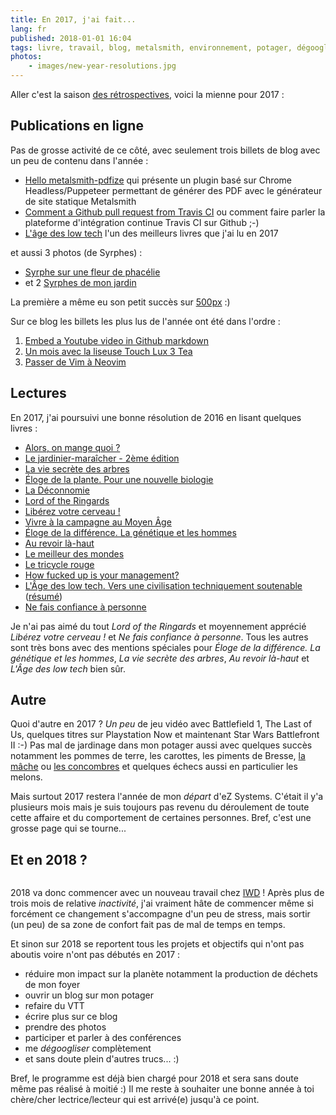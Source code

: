 ```yaml
---
title: En 2017, j'ai fait...
lang: fr
published: 2018-01-01 16:04
tags: livre, travail, blog, metalsmith, environnement, potager, dégooglisation
photos:
    - images/new-year-resolutions.jpg
---
```


Aller c'est la saison [des
rétrospectives](http://www.hteumeuleu.fr/retrospective-2017/), voici la mienne pour 2017&nbsp;:

## Publications en ligne

Pas de grosse activité de ce côté, avec seulement trois billets de blog avec un peu de
contenu dans l'année&nbsp;:

* [Hello metalsmith-pdfize](/post/metalsmith-pdfize/) qui présente un plugin
  basé sur Chrome Headless/Puppeteer permettant de générer des PDF avec le
  générateur de site statique Metalsmith
* [Comment a Github pull request from Travis CI](/post/github-api-from-travisci/)
  ou comment faire parler la plateforme d'intégration continue Travis CI sur
  Github ;-)
* [L'âge des low tech](/post/livre-l-age-des-low-tech/) l'un des meilleurs
  livres que j'ai lu en 2017

et aussi 3 photos (de Syrphes)&nbsp;:

* [Syrphe sur une fleur de phacélie](/post/syrphe-phacelie/)
* et 2 [Syrphes de mon jardin](/post/syrphes-jardin/)

La première a même eu son petit succès sur
[500px](https://500px.com/photo/234958943/hoverfly-on-a-phacelia-flower-by-damien-pobel) :)

Sur ce blog les billets les plus lus de l'année ont été dans l'ordre&nbsp;:

1. [Embed a Youtube video in Github markdown](/post/youtube-video-github/)
1. [Un mois avec la liseuse Touch Lux 3 Tea](/post/liseuse-touch-lux-3-tea/)
1. [Passer de Vim à Neovim](/post/vim-neovim/)

## Lectures

En 2017, j'ai poursuivi une bonne résolution de 2016 en lisant quelques
livres&nbsp;:

* [Alors, on mange quoi ?](http://www.fayard.fr/alors-mange-quoi-9782213700847)
* [Le jardinier-maraîcher - 2ème
  édition](http://lejardiniermaraicher.com/livre/)
* [La vie secrète des arbres](http://www.arenes.fr/livre/vie-secrete-arbres/)
* [Éloge de la plante. Pour une nouvelle
  biologie](http://www.seuil.com/ouvrage/eloge-de-la-plante-pour-une-nouvelle-biologie-francis-halle/9782020684989)
* [La
  Déconnomie](http://www.seuil.com/ouvrage/la-deconnomie-jacques-genereux/9782021241198)
* [Lord of the Ringards](http://www.bragelonne.fr/livres/View/lord-of-the-ringards-1)
* [Libérez votre cerveau&nbsp;!](http://www.laffont.fr/site/liberez_votre_cerveau_&100&9782221187586.html)
* [Vivre à la campagne au Moyen Âge](https://books.openedition.org/alpara/1978)
* [Éloge de la différence. La génétique et les hommes](http://www.seuil.com/ouvrage/eloge-de-la-difference-la-genetique-et-les-hommes-albert-jacquard/9782020049382)
* [Au revoir là-haut](http://www.albin-michel.fr/ouvrages/au-revoir-la-haut-9782226249678)
* [Le meilleur des mondes](https://www.pocket.fr/tous-nos-livres/le_meilleur_des_mondes-9782266283038-2/)
* [Le tricycle rouge](http://www.lechoixdesbibliothecaires.com/livre-172458-le-tricycle-rouge.htm)
* [How fucked up is your management?](https://mfbt.ca/how-fucked-up-is-your-management-8a1086eeb4a9)
* [L'Âge des low tech. Vers une civilisation techniquement soutenable](http://www.seuil.com/ouvrage/l-age-des-low-tech-philippe-bihouix/9782021160727) ([résumé](/post/livre-l-age-des-low-tech/))
* [Ne fais confiance à personne](http://www.sonatine-editions.fr/livres/Ne-fais-confiance-a-personne.asp)

Je n'ai pas aimé du tout *Lord of the Ringards* et moyennement apprécié *Libérez
votre cerveau&nbsp;!* et *Ne fais confiance à personne*. Tous les autres sont
très bons avec des mentions spéciales pour *Éloge de la différence. La génétique
et les hommes*, *La vie secrète des arbres*, *Au revoir là-haut* et *L'Âge des
low tech* bien sûr.

## Autre

Quoi d'autre en 2017&nbsp;? *Un peu* de jeu vidéo avec Battlefield 1, The Last
of Us, quelques titres sur Playstation Now et maintenant Star Wars Battlefront
II :-) Pas mal de jardinage dans mon potager aussi avec quelques succès
notamment les pommes de terre, les carottes, les piments de Bresse, [la
mâche](https://www.instagram.com/p/Bb904hbnYlY/) ou [les
concombres](https://www.instagram.com/p/BW4uhGDjjq5/) et quelques échecs aussi
en particulier les melons.

Mais surtout 2017 restera l'année de mon *départ* d'eZ Systems. C'était il y'a
plusieurs mois mais je suis toujours pas revenu du déroulement de toute cette
affaire et du comportement de certaines personnes. Bref, c'est une grosse page
qui se tourne...

## Et en 2018&nbsp;?

<figure class="object-left bordered">
    <a href="/images/new-year-resolutions.jpg"><img src="/images/330x/new-year-resolutions.jpg" alt=""></a>
</figure>

2018 va donc commencer avec un nouveau travail chez [IWD](https://iwd.io)&nbsp;!
Après plus de trois mois de relative *inactivité*, j'ai vraiment hâte de
commencer même si forcément ce changement s'accompagne d'un peu de stress, mais
sortir (un peu) de sa zone de confort fait pas de mal de temps en temps.

Et sinon sur 2018 se reportent tous les projets et objectifs qui n'ont pas
aboutis voire n'ont pas débutés en 2017&nbsp;:

* réduire mon impact sur la planète notamment la production de déchets de mon
  foyer
* ouvrir un blog sur mon potager
* refaire du VTT
* écrire plus sur ce blog
* prendre des photos
* participer et parler à des conférences
* me *dégoogliser* complètement
* et sans doute plein d'autres trucs... :)

Bref, le programme est déjà bien chargé pour 2018 et sera sans doute même pas
réalisé à moitié :) Il me reste à souhaiter une bonne année à toi chère/cher
lectrice/lecteur qui est arrivé(e) jusqu'à ce point.
